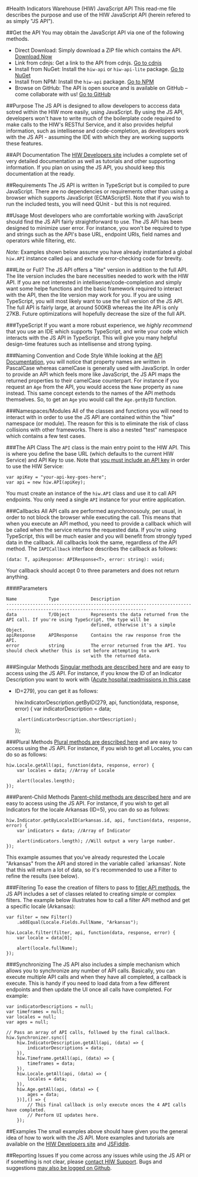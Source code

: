﻿#Health Indicators Warehouse (HIW) JavaScript API
This read-me file describes the purpose and use of the HIW JavaScript API (herein refered to as simply "JS API").

##Get the API
You may obtain the JavaScript API via one of the following methods.

- Direct Download: Simply download a ZIP file which contains the API. [Download Now](http://developers.healthindicators.gov/Content/Downloads/hiw-api.zip)
- Link from cdnjs: Get a link to the API from cdnjs. [Go to cdnjs](https://cdnjs.com/libraries/hiw-api)
- Install from NuGet: Install the `hiw-api` or `hiw-api-lite` package. [Go to NuGet](http://www.nuget.org/profiles/HealthIndicators)
- Install from NPM: Install the `hiw-api` package. [Go to NPM](https://www.npmjs.com/package/hiw-api)
- Browse on GitHub: The API is open source and is available on GitHub – come collaborate with us! [Go to GitHub](https://github.com/HealthIndicators/js-api)

##Purpose
The JS API is designed to allow developers to acccess data sotred within the HIW more easily, using JavaScript. By using the 
JS API, developers won't have to write much of the boilerplate code required to make calls to the HIW's RESTful Service, and 
it also provides helpful information, such as intellisense and code-completion, as developers work with the JS API - assuming
the IDE with which they are working supports these features.

##API Documentation
The [HIW Developers site](http://developers.healthindicators.gov) includes a complete set of very detailed documentation as well 
as tutorials and other supporting information. If you plan on using the JS API, you should keep this documentation at the ready.

##Requirements
The JS API is written in TypeScript but is compiled to pure JavaScript. There are no dependencies or requirements other than using 
a browser which supports JavaScript (ECMAScript5). Note that if you wish to run the included tests, you will need QUnit - but this 
is not required.

##Usage
Most developers who are comfortable working with JavaScript should find the JS API fairly straightforward to use. The JS API has 
been designed to minimize user error. For instance, you won't be required to type and strings such as the API's base URL, endpoint URIs, field names and operators while filtering, etc.

_Note:_ Examples shown below assume you have already instantiated a global `hiw.API` instance called `api` and exclude error-checking 
code for brevity.

###Lite or Full?
The JS API offers a "lite" version in addition to the full API. The lite version includes the bare necessities needed to work with
the HIW API. If you are not interested in intellisense/code-completion and simply want some helpe functions and the basic
framework required to interact with the API, then the lite version may work for you. If you are using TypeScript, you will most
likely want to use the full version of the JS API. The full API is fairly large, at around 500KB whereas the lite API is only
27KB. Future optimizations will hopefully decrease the size of the full API.

###TypeScript
If you want a more robust experience, we _highly recommend_ that you use an IDE which supports TypeScript, and write your code 
which interacts with the JS API in TypeScript. This will give you many helpful design-time features such as intellisense and 
strong typing.

###Naming Convention and Code Style
While looking at the [API Documentation](http://developers.healthindicators.gov/Documentation), you will notice that property 
names are written in PascalCase whereas camelCase is generally used with JavaScript. In order to provide an API which feels more 
like JavaScript, the JS API maps the returned properties to their camelCase counterpart. For instance if you request an `Age` 
from the API, you would access the `Name` property as `name` instead. This same concept extends to the names of the API methods 
themselves. So, to get an `Age` you would call the `Age.getByID` function.

###Namespaces/Modules
All of the classes and functions you will need to interact with in order to use the JS API are contained within the "hiw" 
namespace (or module). The reason for this is to eliminate the risk of class collisions with other frameworks. There is also 
a nested "test" namespace which contains a few test cases.

###The API Class
The `API` class is the main entry point to the HIW API. This is where you define the base URL (which defaults to the current HIW 
Service) and API Key to use. Note that [you must include an API key](http://developers.healthindicators.gov/ApiKey) in order to 
use the HIW Service:

    var apiKey = "your-api-key-goes-here";
    var api = new hiw.API(apiKey);

You must create an instance of the `hiw.API` class and use it to call API endpoints. You only need a single `API` instance for your 
entire application.

###Callbacks
All API calls are performed asynchronosouly, per usual, in order to not block the browser while executing the call. This means 
that when you execute an API method, you need to provide a callback which will be called when the service returns the requested 
data. If you're using TypeScript, this will be much easier and you will benefit from strongly typed data in the callback. All 
callbacks look the same, regardless of the API method. The `IAPICallback` interface describes the callback as 
follows:

    (data: T, apiResponse: APIResponse<T>, error: string): void;

Your callback should accept 0 to three parameters and does not return anything.

####Parameters

    Name            Type            Description
    ---------------------------------------------------------------------------------------------------------------------------
    data            T/Object        Represents the data returned from the API call. If you're using TypeScript, the type will be 
                                    defined, otherwise it's a simple Object.
    apiResponse     APIResponse     Contains the raw response from the API.
    error           string          The error returned from the API. You should check whether this is set before attempting to work 
                                    with the returned data.

###Singular Methods
[Singular methods are described here](http://developers.healthindicators.gov/Documentation) and are easy to access using the JS 
API. For instance, if you know the ID of an Indicator Description you want to work with ([Acute hospital readmissions in this case](http://www.healthindicators.gov/Indicators/Acute-hospital-readmissions-percent_279/Profile)
 - ID=279), you can get it as follows:

    hiw.IndicatorDescription.getByID(279, api, function(data, response, error) {
        var indicatorDescription = data;

        alert(indicatorDescription.shortDescription);
    });

###Plural Methods
[Plural methods are described here](http://developers.healthindicators.gov/Documentation) and are easy to access using the JS 
API. For instance, if you wish to get all Locales, you can do so as follows:

    hiw.Locale.getAll(api, function(data, response, error) {
        var locales = data; //Array of Locale

        alert(locales.length);
    });

###Parent-Child Methods
[Parent-child methods are described here](http://developers.healthindicators.gov/Documentation) and are easy to access using the 
JS API. For instance, if you wish to get all Indicators for the locale Arkansas (ID=5), you can do so as follows:

    hiw.Indicator.getByLocaleID(arkansas.id, api, function(data, response, error) {
        var indicators = data; //Array of Indicator

        alert(indicators.length); //Will output a very large number.
    });

This example assumes that you've already requrested the Locale "Arkansas" from the API and stored in the variable called 
`arkansas'. Note that this will return a lot of data, so it's recommended to use a Filter to refine the results (see below).

###Filtering
To ease the creation of filters to pass to [fitler API methods](http://developers.healthindicators.gov/Examples/Filtering), the JS 
API includes a set of classes related to creating simple or complex filters. The example below illustrates how to call a filter 
API method and get a specific locale (Arkansas):

    var filter = new Filter()
        .addEqual(Locale.Fields.FullName, "Arkansas");

    hiw.Locale.filter(filter, api, function(data, response, error) {
        var locale = data[0];

        alert(locale.fullName);
    });

###Synchronizing
The JS API also includes a simple mechanism which allows you to synchronize any number of API calls. Basically, you can execute 
multiple API calls and when they have all completed, a callback is execute. This is handy if you need to load data from a few
different endpoints and then update the UI once all calls have completed. For example:

    var indicatorDescriptions = null;
    var timeframes = null;
    var locales = null;
    var ages = null;

    // Pass an array of API calls, followed by the final callback.
    hiw.Synchronizer.sync([
        hiw.IndicatorDescription.getAll(api, (data) => {
            indicatorDescriptions = data;
        }),
        hiw.Timeframe.getAll(api, (data) => {
            timeframes = data;
        }),
        hiw.Locale.getAll(api, (data) => {
            locales = data;
        }),
        hiw.Age.getAll(api, (data) => {
            ages = data;
        })],() => {
            // This final callback is only execute onces the 4 API calls have completed.
            // Perform UI updates here.
        });

##Examples
The small examples above should have given you the general idea of how to work with the JS API. More examples and tutorials are 
available on the [HIW Developers site](http://localhost:5000/HIW-Developers/Examples) and [JSFiddle](http://jsfiddle.net/user/HealthIndicators).

##Reporting Issues
If you come across any issues while using the JS API or if something is not clear, please [contact HIW Support](mailto:healthindicators@cdc.gov). Bugs and suggestions [may also be logged on Github](https://github.com/HealthIndicators/js-api/issues).
